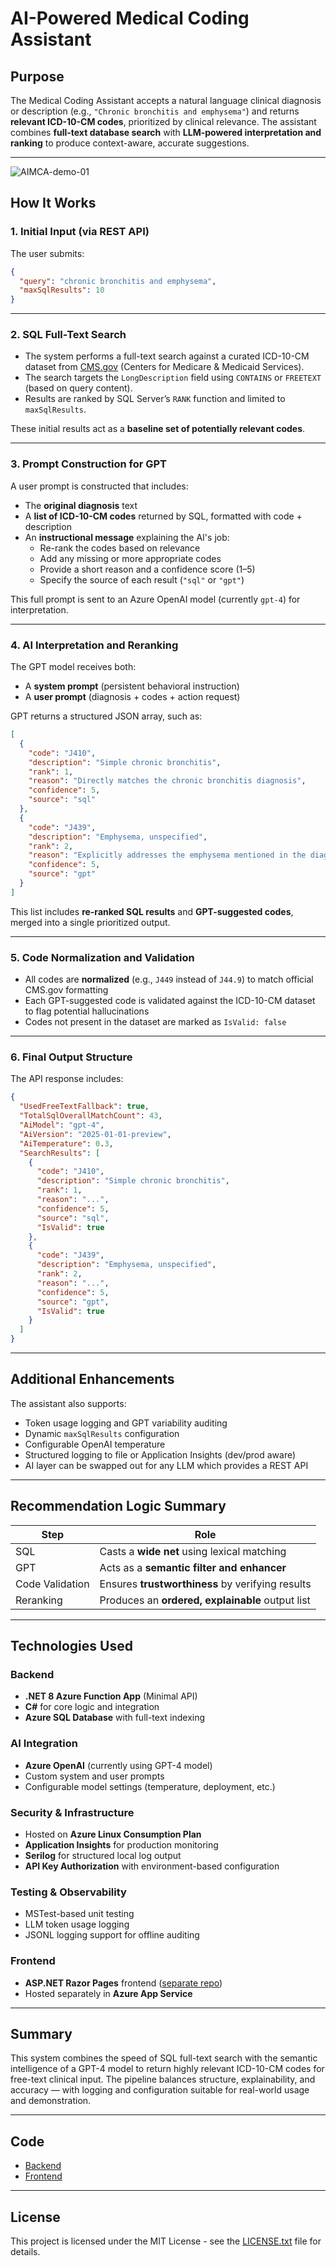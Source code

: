 # AI-Powered Medical Coding Assistant

## Purpose

The Medical Coding Assistant accepts a natural language clinical diagnosis or description (e.g., `"Chronic bronchitis and emphysema"`) and returns **relevant ICD-10-CM codes**, prioritized by clinical relevance. The assistant combines **full-text database search** with **LLM-powered interpretation and ranking** to produce context-aware, accurate suggestions.

---

![AIMCA-demo-01](https://github.com/user-attachments/assets/f00f3668-3f19-4f52-b719-512c2b00c219)

## How It Works

### 1. Initial Input (via REST API)

The user submits:

```json
{
  "query": "chronic bronchitis and emphysema",
  "maxSqlResults": 10
}
```

---

### 2. SQL Full-Text Search

- The system performs a full-text search against a curated ICD-10-CM dataset from [CMS.gov](https://cms.gov) (Centers for Medicare & Medicaid Services).
- The search targets the `LongDescription` field using `CONTAINS` or `FREETEXT` (based on query content).
- Results are ranked by SQL Server’s `RANK` function and limited to `maxSqlResults`.

These initial results act as a **baseline set of potentially relevant codes**.

---

### 3. Prompt Construction for GPT

A user prompt is constructed that includes:

- The **original diagnosis** text
- A **list of ICD-10-CM codes** returned by SQL, formatted with code + description
- An **instructional message** explaining the AI's job:
  - Re-rank the codes based on relevance
  - Add any missing or more appropriate codes
  - Provide a short reason and a confidence score (1–5)
  - Specify the source of each result (`"sql"` or `"gpt"`)

This full prompt is sent to an Azure OpenAI model (currently `gpt-4`) for interpretation.

---

### 4. AI Interpretation and Reranking

The GPT model receives both:
- A **system prompt** (persistent behavioral instruction)
- A **user prompt** (diagnosis + codes + action request)

GPT returns a structured JSON array, such as:

```json
[
  {
    "code": "J410",
    "description": "Simple chronic bronchitis",
    "rank": 1,
    "reason": "Directly matches the chronic bronchitis diagnosis",
    "confidence": 5,
    "source": "sql"
  },
  {
    "code": "J439",
    "description": "Emphysema, unspecified",
    "rank": 2,
    "reason": "Explicitly addresses the emphysema mentioned in the diagnosis",
    "confidence": 5,
    "source": "gpt"
  }
]
```

This list includes **re-ranked SQL results** and **GPT-suggested codes**, merged into a single prioritized output.

---

### 5. Code Normalization and Validation

- All codes are **normalized** (e.g., `J449` instead of `J44.9`) to match official CMS.gov formatting
- Each GPT-suggested code is validated against the ICD-10-CM dataset to flag potential hallucinations
- Codes not present in the dataset are marked as `IsValid: false`

---

### 6. Final Output Structure

The API response includes:

```json
{
  "UsedFreeTextFallback": true,
  "TotalSqlOverallMatchCount": 43,
  "AiModel": "gpt-4",
  "AiVersion": "2025-01-01-preview",
  "AiTemperature": 0.3,
  "SearchResults": [
    {
      "code": "J410",
      "description": "Simple chronic bronchitis",
      "rank": 1,
      "reason": "...",
      "confidence": 5,
      "source": "sql",
      "IsValid": true
    },
    {
      "code": "J439",
      "description": "Emphysema, unspecified",
      "rank": 2,
      "reason": "...",
      "confidence": 5,
      "source": "gpt",
      "IsValid": true
    }
  ]
}
```

---

## Additional Enhancements

The assistant also supports:

- Token usage logging and GPT variability auditing
- Dynamic `maxSqlResults` configuration
- Configurable OpenAI temperature
- Structured logging to file or Application Insights (dev/prod aware)
- AI layer can be swapped out for any LLM which provides a REST API

---

## Recommendation Logic Summary

| Step           | Role                                                      |
|----------------|-----------------------------------------------------------|
| SQL            | Casts a **wide net** using lexical matching               |
| GPT            | Acts as a **semantic filter and enhancer**                |
| Code Validation| Ensures **trustworthiness** by verifying results          |
| Reranking      | Produces an **ordered, explainable** output list          |

---

## Technologies Used

### Backend
- **.NET 8 Azure Function App** (Minimal API)
- **C#** for core logic and integration
- **Azure SQL Database** with full-text indexing

### AI Integration
- **Azure OpenAI** (currently using GPT-4 model)
- Custom system and user prompts
- Configurable model settings (temperature, deployment, etc.)

### Security & Infrastructure
- Hosted on **Azure Linux Consumption Plan**
- **Application Insights** for production monitoring
- **Serilog** for structured local log output
- **API Key Authorization** with environment-based configuration

### Testing & Observability
- MSTest-based unit testing
- LLM token usage logging
- JSONL logging support for offline auditing

### Frontend
- **ASP.NET Razor Pages** frontend ([separate repo](https://github.com/jerhow/AIMCA-UI-Razor))
- Hosted separately in **Azure App Service**

---

## Summary

This system combines the speed of SQL full-text search with the semantic intelligence of a GPT-4 model to return highly relevant ICD-10-CM codes for free-text clinical input. The pipeline balances structure, explainability, and accuracy — with logging and configuration suitable for real-world usage and demonstration.

---

## Code
- [Backend](https://github.com/jerhow/AI-medical-coding-assistant)
- [Frontend](https://github.com/jerhow/AIMCA-UI-Razor)

---

## License

This project is licensed under the MIT License - see the [LICENSE.txt](LICENSE.txt) file for details.
